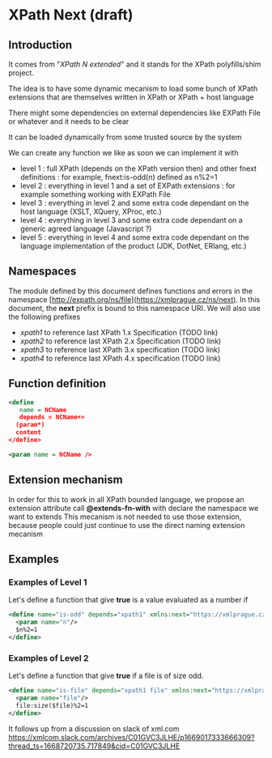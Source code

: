 # XPath Next (draft)
## Introduction
It comes from "_XPath N extended_" and it stands for the XPath polyfills/shim project.

The idea is to have some dynamic mecanism to load some bunch of XPath extensions that are themselves written in XPath or XPath + host language

There might some dependencies on external dependencies like EXPath File or whatever and it needs to be clear

It can be loaded dynamically from some trusted source by the system


We can create any function we like as soon we can implement it with 
* level 1 : full XPath (depends on the XPath version then) and other fnext definitions : for example, fnext:is-odd(n) defined as n%2=1
* level 2 : everything in level 1 and a set of EXPath extensions : for example something working with EXPath File
* level 3 : everything in level 2 and some extra code dependant on the host language (XSLT, XQuery, XProc, etc.)
* level 4 : everything in level 3 and some extra code dependant on a generic agreed language (Javascript ?)
* level 5 : everything in level 4 and some extra code dependant on the language implementation of the product (JDK, DotNet, ERlang, etc.)  
## Namespaces
The module defined by this document defines functions and errors in the namespace [http://expath.org/ns/file](https://xmlprague.cz/ns/next). In this document, the **next** prefix is bound to this namespace URI.
We will also use the following prefixes
* *xpath1* to reference  last XPath 1.x Specification (TODO link)
* *xpath2* to reference  last XPath 2.x Specification (TODO link)
* *xpath3* to reference last XPath 3.x specification (TODO link)
* *xpath4* to reference last XPath 4.x specification (TODO link)

## Function definition

```xml
<define 
   name = NCName
   depends = NCName+>
  (param*)
  content
</define>
```

```xml
<param name = NCName />
```


## Extension mechanism
In order for this to work in all XPath bounded language, we propose an extension attribute call **@extends-fn-with** with declare the namespace we want to extends 
This mecanism is not needed to use those extension, because people could just continue to use the direct naming extension mecanism 
## Examples 
### Examples of Level 1
Let's define a function that give **true** is a value evaluated as a number if
```xml
<define name="is-odd" depends="xpath1" xmlns:next="https://xmlprague.cz/ns/next">
  <param name="n"/>
  $n%2=1
</define>
```

### Examples of Level 2
Let's define a function that give **true** if a file is of size odd.
```xml
<define name="is-file" depends="xpath1 file" xmlns:next="https://xmlprague.cz/ns/next" xmlns:file="http://expath.org/ns/file">
  <param name="file"/>
  file:size($file)%2=1
</define>
```

It follows up from a discussion on slack of xml.com https://xmlcom.slack.com/archives/C01GVC3JLHE/p1669017333666309?thread_ts=1668720735.717849&cid=C01GVC3JLHE

